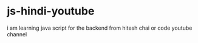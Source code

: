 # js-hindi-youtube
i am learning java script for the backend from hitesh chai or code youtube channel
